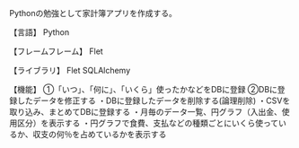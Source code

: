 Pythonの勉強として家計簿アプリを作成する。

【言語】
Python

【フレームフレーム】
Flet

【ライブラリ】
Flet
SQLAlchemy

【機能】
①「いつ」、「何に」、「いくら」使ったかなどをDBに登録
②DBに登録したデータを修正する
・DBに登録したデータを削除する(論理削除)
・CSVを取り込み、まとめてDBに登録する
・月毎のデータ一覧、円グラフ（入出金、使用区分）を表示する
・円グラフで食費、支払などの種類ごとにいくら使っているか、収支の何％を占めているかを表示する

